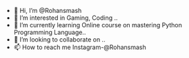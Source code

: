 - 👋 Hi, I’m @Rohansmash
- 👀 I’m interested in Gaming, Coding ..
- 🌱 I’m currently learning Online course on mastering Python Programming Language..
- 💞️ I’m looking to collaborate on ..
- 📫 How to reach me Instagram-@Rohansmash

<!---
Rohansmash/Rohansmash is a ✨ special ✨ repository because its `README.md` (this file) appears on your GitHub profile.
You can click the Preview link to take a look at your changes.
--->

